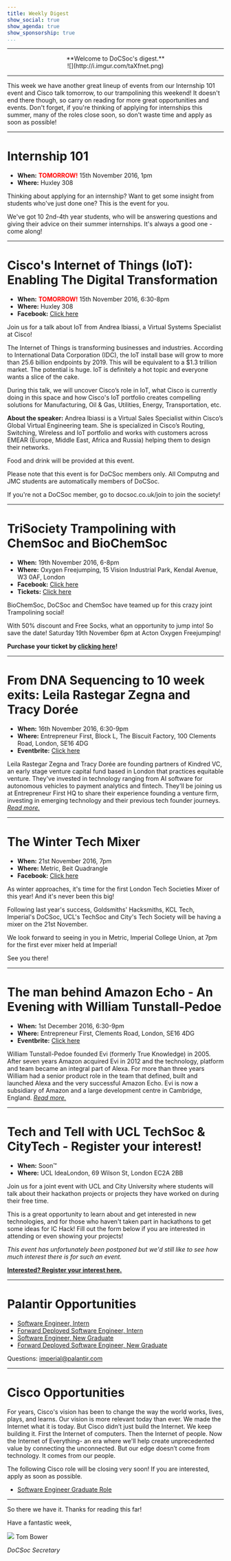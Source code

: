 ```yaml
---
title: Weekly Digest
show_social: true
show_agenda: true
show_sponsorship: true
...
```


---

<center>**Welcome to DoCSoc's digest.**</center>

<center>![](http://i.imgur.com/taXfnet.png)</center>

---

This week we have another great lineup of events from our Internship 101 event and Cisco talk tomorrow, to our trampolining this weekend! It doesn't end there though, so carry on reading for more great opportunities and events. Don't forget, if you're thinking of applying for internships this summer, many of the roles close soon, so don't waste time and apply as soon as possible!

---

# Internship 101

* **When:** **<span style="color:red">TOMORROW!</span>** 15th November 2016, 1pm
* **Where:** Huxley 308

Thinking about applying for an internship? Want to get some insight from students who've just done one? This is the event for you.

We've got 10 2nd-4th year students, who will be answering questions and giving their advice on their summer internships. It's always a good one - come along!

---

# Cisco's Internet of Things (IoT): Enabling The Digital Transformation
* **When:** **<span style="color:red">TOMORROW!</span>** 15th November 2016, 6:30-8pm
* **Where:** Huxley 308
* **Facebook:** [Click here](https://www.facebook.com/events/215438442201436/)

Join us for a talk about IoT from Andrea Ibiassi, a Virtual Systems Specialist at Cisco!

The Internet of Things is transforming businesses and industries. According to International Data Corporation (IDC), the IoT install base will grow to more than 25.6 billion endpoints by 2019. This will be equivalent to a $1.3 trillion market. The potential is huge. IoT is definitely a hot topic and everyone wants a slice of the cake.

During this talk, we will uncover Cisco’s role in IoT, what Cisco is currently doing in this space and how Cisco's IoT portfolio creates compelling solutions for Manufacturing, Oil & Gas, Utilities, Energy, Transportation, etc.

**About the speaker:**
Andrea Ibiassi is a Virtual Sales Specialist within Cisco’s Global Virtual Engineering team. She is specialized in Cisco’s Routing, Switching, Wireless and IoT portfolio and works with customers across EMEAR (Europe, Middle East, Africa and Russia) helping them to design their networks.

Food and drink will be provided at this event.

Please note that this event is for DoCSoc members only. All Computng and JMC students are automatically members of DoCSoc.

If you're not a DoCSoc member, go to docsoc.co.uk/join to join the society!

---

# TriSociety Trampolining with ChemSoc and BioChemSoc

* **When:** 19th November 2016, 6-8pm
* **Where:** Oxygen Freejumping, 15 Vision Industrial Park, Kendal Avenue, W3 0AF, London
* **Facebook:** [Click here](https://www.facebook.com/events/603249163210458/)
* **Tickets:** [Click here](https://www.imperialcollegeunion.org/shop/club-society-project-products/biochemistry-products/15207/trisociety-oxygen-freejumping)

BioChemSoc, DoCSoc and ChemSoc have teamed up for this crazy joint Trampolining social!

With 50% discount and Free Socks, what an opportunity to jump into! So save the date!
Saturday 19th November 6pm at Acton Oxygen Freejumping!

**Purchase your ticket by [clicking here](https://www.imperialcollegeunion.org/shop/club-society-project-products/biochemistry-products/15207/trisociety-oxygen-freejumping)!**

---

# From DNA Sequencing to 10 week exits: Leila Rastegar Zegna and Tracy Dorée

* **When:** 16th November 2016, 6:30-9pm
* **Where:** Entrepreneur First, Block L, The Biscuit Factory, 100 Clements Road, London, SE16 4DG
* **Eventbrite:** [Click here](https://www.eventbrite.co.uk/e/from-dna-sequencing-to-10-week-exits-leila-rastegar-zegna-and-tracy-doree-tickets-28915728723)

Leila Rastegar Zegna and Tracy Dorée are founding partners of Kindred VC, an early stage venture capital fund based in London that practices equitable venture. They've invested in technology ranging from AI software for autonomous vehicles to payment analytics and fintech. They'll be joining us at Entrepreneur First HQ to share their experience founding a venture firm, investing in emerging technology and their previous tech founder journeys. *[Read more.](https://www.eventbrite.co.uk/e/from-dna-sequencing-to-10-week-exits-leila-rastegar-zegna-and-tracy-doree-tickets-28915728723)*

---

# The Winter Tech Mixer

* **When:** 21st November 2016, 7pm
* **Where:** Metric, Beit Quadrangle
* **Facebook:** [Click here](https://www.facebook.com/events/1166646510096293/)

As winter approaches, it's time for the first London Tech Societies Mixer of this year! And it's never been this big!

Following last year's success, Goldsmiths' Hacksmiths, KCL Tech, Imperial's DoCSoc, UCL's TechSoc and City's Tech Society will be having a mixer on the 21st November.

We look forward to seeing in you in Metric, Imperial College Union, at 7pm for the first ever mixer held at Imperial!

See you there!

---

# The man behind Amazon Echo - An Evening with William Tunstall-Pedoe

* **When:** 1st December 2016, 6:30-9pm
* **Where:** Entrepreneur First, Clements Road, London, SE16 4DG
* **Eventbrite:** [Click here](https://www.eventbrite.co.uk/e/the-man-behind-amazon-echo-an-evening-with-william-tunstall-pedoe-tickets-29015062834)

William Tunstall-Pedoe founded Evi (formerly True Knowledge) in 2005. After seven years Amazon acquired Evi in 2012 and the technology, platform and team became an integral part of Alexa. For more than three years William had a senior product role in the team that defined, built and launched Alexa and the very successful Amazon Echo. Evi is now a subsidiary of Amazon and a large development centre in Cambridge, England. *[Read more.](https://www.eventbrite.co.uk/e/the-man-behind-amazon-echo-an-evening-with-william-tunstall-pedoe-tickets-29015062834)*

---

# Tech and Tell with UCL TechSoc & CityTech - Register your interest!

* **When:** Soon&trade;
* **Where:** UCL IdeaLondon, 69 Wilson St, London EC2A 2BB

Join us for a joint event with UCL and City University where students will talk about their hackathon projects or projects they have worked on during their free time.

This is a great opportunity to learn about and get interested in new technologies, and for those who haven't taken part in hackathons to get some ideas for IC Hack! Fill out the form below if you are interested in attending or even showing your projects!

*This event has unfortunately been postponed but we'd still like to see how much interest there is for such an event.*

**[Interested? Register your interest here.](https://docs.google.com/forms/d/15WxNVjkRbZLp12grxRlkMM0zVm9Q9uJK71tL6ODrz1I/edit)**

---

# Palantir Opportunities

* [Software Engineer, Intern](https://jobs.lever.co/palantir/95acc82e-fca3-43cd-81c7-15a15ba27a7a)
* [Forward Deployed Software Engineer, Intern](https://jobs.lever.co/palantir/744dc41f-a280-4d7a-817c-11274c2910a1)
* [Software Engineer, New Graduate](https://jobs.lever.co/palantir/2ca052ad-c9f6-4892-aa32-7016b32a1686)
* [Forward Deployed Software Engineer, New Graduate](https://jobs.lever.co/palantir/913de8ad-ccd6-4044-b7d1-2f3848a9ab9c)

Questions: [imperial@palantir.com](mailto:imperial@palantir.com)

---

# Cisco Opportunities

For years, Cisco's vision has been to change the way the world works, lives, plays, and learns. Our vision is more relevant today than ever. We made the Internet what it is today. But Cisco didn’t just build the Internet. We keep building it. First the Internet of computers. Then the Internet of people. Now the Internet of Everything- an era where we'll help create unprecedented value by connecting the unconnected. But our edge doesn’t come from technology. It comes from our people.

The following Cisco role will be closing very soon! If you are interested, apply as soon as possible.

* [Software Engineer Graduate Role](https://jobs.cisco.com/job/Uxbridge-Graduate-Software-Engineer-%28Fulltime%29-FelthamUxbridge%2C-UK/365442800)

---

So there we have it. Thanks for reading this far!

Have a fantastic week,

[![](http://i.imgur.com/mwEtDPb.png)](https://www.fb.com/thomas.bower.738) Tom Bower

*DoCSoc Secretary*